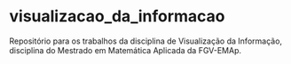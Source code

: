 # visualizacao_da_informacao
Repositório para os trabalhos da disciplina de Visualização da Informação, disciplina do Mestrado em Matemática Aplicada da FGV-EMAp.
